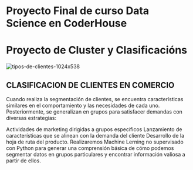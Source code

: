 # Proyecto Final de curso Data Science en CoderHouse
# Proyecto de Cluster y Clasificacións

![tipos-de-clientes-1024x538](https://user-images.githubusercontent.com/90065989/160716094-dc49ab59-9a8c-4e73-9c9c-55d4718f722b.png)


## CLASIFICACION DE CLIENTES EN COMERCIO

Cuando realiza la segmentación de clientes, se encuentra características similares en el comportamiento y las necesidades de cada uno. Posteriormente, se generalizan en grupos para satisfacer demandas con diversas estrategias:

Actividades de marketing dirigidas a grupos específicos
Lanzamiento de características que se alinean con la demanda del cliente
Desarrollo de la hoja de ruta del producto.
Realizaremos Machine Lerning no supervisado con Python para generar una comprensión básica de cómo podemos segmentar datos en grupos particulares y encontrar información valiosa a partir de ellos.
